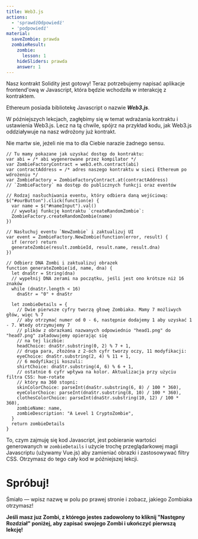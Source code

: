 ```yaml
---
title: Web3.js
actions:
  - 'sprawdźOdpowiedź'
  - 'podpowiedź'
material:
  saveZombie: prawda
  zombieResult:
    zombie:
      lesson: 1
    hideSliders: prawda
    answer: 1
---
```

Nasz kontrakt Solidity jest gotowy! Teraz potrzebujemy napisać aplikacje frontend'ową w Javascript, która będzie wchodziła w interakcję z kontraktem.

Ethereum posiada bibliotekę Javascript o nazwie ***Web3.js***.

W późniejszych lekcjach, zagłębimy się w temat wdrażania kontraktu i ustawienia Web3.js. Lecz na tą chwile, spójrz na przykład kodu, jak Web3.js oddziaływuje na nasz wdrożony już kontrakt.

Nie martw sie, jeżeli nie ma to dla Ciebie narazie żadnego sensu.

    // Tu mamy pokazane jak uzyskać dostęp do kontraktu:
    var abi = /* abi wygenerowane przez kompilator */
    var ZombieFactoryContract = web3.eth.contract(abi)
    var contractAddress = /* adres naszego kontraktu w sieci Ethereum po wdrożeniu */
    var ZombieFactory = ZombieFactoryContract.at(contractAddress)
    // `ZombieFactory` ma dostęp do publicznych funkcji oraz eventów
    
    // Rodzaj nasłuchiwania eventu, który odbiera daną wejściową:
    $("#ourButton").click(function(e) {
      var name = $("#nameInput").val()
      // wywołaj funkcję kontraktu `createRandomZombie`:
      ZombieFactory.createRandomZombie(name)
    })
    
    // Nasłuchuj eventu `NewZombie` i zaktualizuj UI
    var event = ZombieFactory.NewZombie(function(error, result) {
      if (error) return
      generateZombie(result.zombieId, result.name, result.dna)
    })
    
    // Odbierz DNA Zombi i zaktualizuj obrazek
    function generateZombie(id, name, dna) {
      let dnaStr = String(dna)
      // wypełnij DNA zerami na początku, jeśli jest ono krótsze niż 16 znaków
      while (dnaStr.length < 16)
        dnaStr = "0" + dnaStr
    
      let zombieDetails = {
        // Dwie pierwsze cyfry tworzą głowę Zombiaka. Mamy 7 możliwych głów, więc % 7
        // aby otrzymać numer od 0 - 6, następnie dodajemy 1 aby uzyskać 1 - 7. Wtedy otrzymujemy 7
        // plików z obrazkami nazwanych odpowiednio "head1.png" do "head7.png" załadowujemy opierając się 
        // na tej liczbie:
        headChoice: dnaStr.substring(0, 2) % 7 + 1,
        // druga para, złożóna z 2-óch cyfr tworzy oczy, 11 modyfikacji:
        eyeChoice: dnaStr.substring(2, 4) % 11 + 1,
        // 6 modyfikacji koszuli:
        shirtChoice: dnaStr.substring(4, 6) % 6 + 1,
        // ostatnie 6 cyfr wpływa na kolor. Aktualizacja przy użyciu filtra CSS: hue-rotate
        // który ma 360 stopni:
        skinColorChoice: parseInt(dnaStr.substring(6, 8) / 100 * 360),
        eyeColorChoice: parseInt(dnaStr.substring(8, 10) / 100 * 360),
        clothesColorChoice: parseInt(dnaStr.substring(10, 12) / 100 * 360),
        zombieName: name,
        zombieDescription: "A Level 1 CryptoZombie",
      }
      return zombieDetails
    }
    

To, czym zajmuję się kod Javascript, jest pobieranie wartości generowanych w `zombieDetails` i użycie trochę przeglądarkowej magii Javascriptu (używamy Vue.js) aby zamieniać obrazki i zastosowywać filtry CSS. Otrzymasz do tego cały kod w późniejszej lekcji.

# Spróbuj!

Śmiało — wpisz nazwę w polu po prawej stronie i zobacz, jakiego Zombiaka otrzymasz!

**Jeśli masz juz Zombi, z którego jestes zadowolony to kliknij "Następny Rozdział" poniżej, aby zapisać swojego Zombi i ukończyć pierwszą lekcję!**